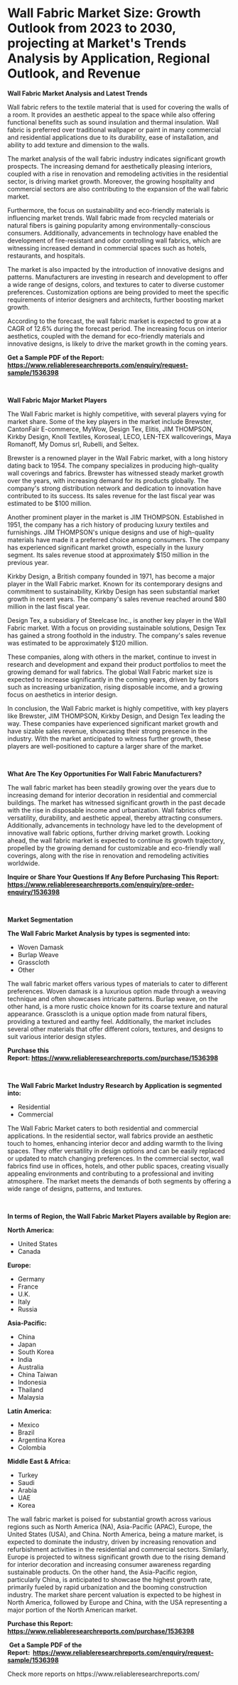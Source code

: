 <p><h1>Wall Fabric Market Size: Growth Outlook from 2023 to 2030, projecting at Market's Trends Analysis by Application, Regional Outlook, and Revenue</h1></p><p><strong>Wall Fabric Market Analysis and Latest Trends</strong></p>
<p><p>Wall fabric refers to the textile material that is used for covering the walls of a room. It provides an aesthetic appeal to the space while also offering functional benefits such as sound insulation and thermal insulation. Wall fabric is preferred over traditional wallpaper or paint in many commercial and residential applications due to its durability, ease of installation, and ability to add texture and dimension to the walls.</p><p>The market analysis of the wall fabric industry indicates significant growth prospects. The increasing demand for aesthetically pleasing interiors, coupled with a rise in renovation and remodeling activities in the residential sector, is driving market growth. Moreover, the growing hospitality and commercial sectors are also contributing to the expansion of the wall fabric market.</p><p>Furthermore, the focus on sustainability and eco-friendly materials is influencing market trends. Wall fabric made from recycled materials or natural fibers is gaining popularity among environmentally-conscious consumers. Additionally, advancements in technology have enabled the development of fire-resistant and odor controlling wall fabrics, which are witnessing increased demand in commercial spaces such as hotels, restaurants, and hospitals.</p><p>The market is also impacted by the introduction of innovative designs and patterns. Manufacturers are investing in research and development to offer a wide range of designs, colors, and textures to cater to diverse customer preferences. Customization options are being provided to meet the specific requirements of interior designers and architects, further boosting market growth.</p><p>According to the forecast, the wall fabric market is expected to grow at a CAGR of 12.6% during the forecast period. The increasing focus on interior aesthetics, coupled with the demand for eco-friendly materials and innovative designs, is likely to drive the market growth in the coming years.</p></p>
<p><strong>Get a Sample PDF of the Report:&nbsp; <a href="https://www.reliableresearchreports.com/enquiry/request-sample/1536398">https://www.reliableresearchreports.com/enquiry/request-sample/1536398</a></strong></p>
<p>&nbsp;</p>
<p><strong>Wall Fabric Major Market Players</strong></p>
<p><p>The Wall Fabric market is highly competitive, with several players vying for market share. Some of the key players in the market include Brewster, CantonFair E-commerce, MyWow, Design Tex, Elitis, JIM THOMPSON, Kirkby Design, Knoll Textiles, Koroseal, LECO, LEN-TEX wallcoverings, Maya Romanoff, My Domus srl, Rubelli, and Seltex.</p><p>Brewster is a renowned player in the Wall Fabric market, with a long history dating back to 1954. The company specializes in producing high-quality wall coverings and fabrics. Brewster has witnessed steady market growth over the years, with increasing demand for its products globally. The company's strong distribution network and dedication to innovation have contributed to its success. Its sales revenue for the last fiscal year was estimated to be $100 million.</p><p>Another prominent player in the market is JIM THOMPSON. Established in 1951, the company has a rich history of producing luxury textiles and furnishings. JIM THOMPSON's unique designs and use of high-quality materials have made it a preferred choice among consumers. The company has experienced significant market growth, especially in the luxury segment. Its sales revenue stood at approximately $150 million in the previous year.</p><p>Kirkby Design, a British company founded in 1971, has become a major player in the Wall Fabric market. Known for its contemporary designs and commitment to sustainability, Kirkby Design has seen substantial market growth in recent years. The company's sales revenue reached around $80 million in the last fiscal year.</p><p>Design Tex, a subsidiary of Steelcase Inc., is another key player in the Wall Fabric market. With a focus on providing sustainable solutions, Design Tex has gained a strong foothold in the industry. The company's sales revenue was estimated to be approximately $120 million.</p><p>These companies, along with others in the market, continue to invest in research and development and expand their product portfolios to meet the growing demand for wall fabrics. The global Wall Fabric market size is expected to increase significantly in the coming years, driven by factors such as increasing urbanization, rising disposable income, and a growing focus on aesthetics in interior design.</p><p>In conclusion, the Wall Fabric market is highly competitive, with key players like Brewster, JIM THOMPSON, Kirkby Design, and Design Tex leading the way. These companies have experienced significant market growth and have sizable sales revenue, showcasing their strong presence in the industry. With the market anticipated to witness further growth, these players are well-positioned to capture a larger share of the market.</p></p>
<p>&nbsp;</p>
<p><strong>What Are The Key Opportunities For Wall Fabric Manufacturers?</strong></p>
<p><p>The wall fabric market has been steadily growing over the years due to increasing demand for interior decoration in residential and commercial buildings. The market has witnessed significant growth in the past decade with the rise in disposable income and urbanization. Wall fabrics offer versatility, durability, and aesthetic appeal, thereby attracting consumers. Additionally, advancements in technology have led to the development of innovative wall fabric options, further driving market growth. Looking ahead, the wall fabric market is expected to continue its growth trajectory, propelled by the growing demand for customizable and eco-friendly wall coverings, along with the rise in renovation and remodeling activities worldwide.</p></p>
<p><strong>Inquire or Share Your Questions If Any Before Purchasing This Report: <a href="https://www.reliableresearchreports.com/enquiry/pre-order-enquiry/1536398">https://www.reliableresearchreports.com/enquiry/pre-order-enquiry/1536398</a></strong></p>
<p>&nbsp;</p>
<p><strong>Market Segmentation</strong></p>
<p><strong>The Wall Fabric Market Analysis by types is segmented into:</strong></p>
<p><ul><li>Woven Damask</li><li>Burlap Weave</li><li>Grasscloth</li><li>Other</li></ul></p>
<p><p>The wall fabric market offers various types of materials to cater to different preferences. Woven damask is a luxurious option made through a weaving technique and often showcases intricate patterns. Burlap weave, on the other hand, is a more rustic choice known for its coarse texture and natural appearance. Grasscloth is a unique option made from natural fibers, providing a textured and earthy feel. Additionally, the market includes several other materials that offer different colors, textures, and designs to suit various interior design styles.</p></p>
<p><strong>Purchase this Report:&nbsp;<a href="https://www.reliableresearchreports.com/purchase/1536398">https://www.reliableresearchreports.com/purchase/1536398</a></strong></p>
<p>&nbsp;</p>
<p><strong>The Wall Fabric Market Industry Research by Application is segmented into:</strong></p>
<p><ul><li>Residential</li><li>Commercial</li></ul></p>
<p><p>The Wall Fabric Market caters to both residential and commercial applications. In the residential sector, wall fabrics provide an aesthetic touch to homes, enhancing interior decor and adding warmth to the living spaces. They offer versatility in design options and can be easily replaced or updated to match changing preferences. In the commercial sector, wall fabrics find use in offices, hotels, and other public spaces, creating visually appealing environments and contributing to a professional and inviting atmosphere. The market meets the demands of both segments by offering a wide range of designs, patterns, and textures.</p></p>
<p>&nbsp;</p>
<p><strong>In terms of Region, the Wall Fabric Market Players available by Region are:</strong></p>
<p>
    <p> <strong> North America: </strong>
        <ul>
            <li>United States</li>
            <li>Canada</li>
        </ul>
        </p> 
    <p> <strong> Europe: </strong>
        <ul>
            <li>Germany</li>
            <li>France</li>
            <li>U.K.</li>
            <li>Italy</li>
            <li>Russia</li>
        </ul>
        </p> 
    <p> <strong> Asia-Pacific: </strong>
        <ul>
            <li>China</li>
            <li>Japan</li>
            <li>South Korea</li>
            <li>India</li>
            <li>Australia</li>
            <li>China Taiwan</li>
            <li>Indonesia</li>
            <li>Thailand</li>
            <li>Malaysia</li>
        </ul>
        </p> 
    <p> <strong> Latin America: </strong>
        <ul>
            <li>Mexico</li>
            <li>Brazil</li>
            <li>Argentina Korea</li>
            <li>Colombia</li>
        </ul>
        </p> 
    <p> <strong> Middle East & Africa: </strong>
        <ul>
            <li>Turkey</li>
            <li>Saudi</li>
            <li>Arabia</li>
            <li>UAE</li>
            <li>Korea</li>
        </ul>
    </p>
    </p>
<p><p>The wall fabric market is poised for substantial growth across various regions such as North America (NA), Asia-Pacific (APAC), Europe, the United States (USA), and China. North America, being a mature market, is expected to dominate the industry, driven by increasing renovation and refurbishment activities in the residential and commercial sectors. Similarly, Europe is projected to witness significant growth due to the rising demand for interior decoration and increasing consumer awareness regarding sustainable products. On the other hand, the Asia-Pacific region, particularly China, is anticipated to showcase the highest growth rate, primarily fueled by rapid urbanization and the booming construction industry. The market share percent valuation is expected to be highest in North America, followed by Europe and China, with the USA representing a major portion of the North American market.</p></p>
<p><strong>Purchase this Report: <a href="https://www.reliableresearchreports.com/purchase/1536398">https://www.reliableresearchreports.com/purchase/1536398</a></strong></p>
<p>&nbsp;<strong>Get a Sample PDF of the Report:&nbsp;&nbsp;<a href="https://www.reliableresearchreports.com/enquiry/request-sample/1536398">https://www.reliableresearchreports.com/enquiry/request-sample/1536398</a></strong></p>
<p><strong></strong></p>
<p>Check more reports on https://www.reliableresearchreports.com/</p>
